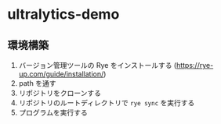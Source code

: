 # ultralytics-demo

## 環境構築

1. バージョン管理ツールの Rye をインストールする (https://rye-up.com/guide/installation/)
2. path を通す
3. リポジトリをクローンする
4. リポジトリのルートディレクトリで `rye sync` を実行する
5. プログラムを実行する
